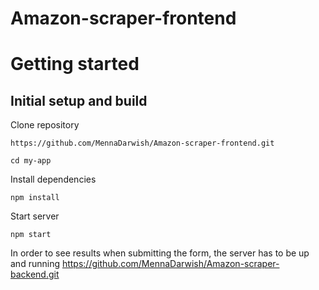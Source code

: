# Amazon-scraper-frontend

# Getting started


## Initial setup and build

Clone repository
```
https://github.com/MennaDarwish/Amazon-scraper-frontend.git
```
```
cd my-app
```


Install dependencies

```
npm install
```

Start server
```
npm start
```

In order to see results when submitting the form, the server has to be up and running https://github.com/MennaDarwish/Amazon-scraper-backend.git
